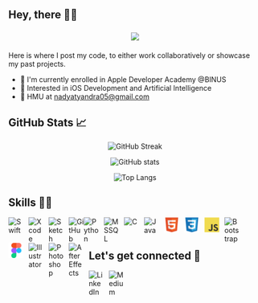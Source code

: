 ## Hey, there 👋🏻

<h3 align="center">
<img src="https://readme-typing-svg.herokuapp.com/?lines=I'm+Nadya+Tyandra;An+iOS+Developer;An+AI+Enthusiast&font=JetBrains%20Mono&width=280&height=45&color=fff4c4&vCenter=true&size=21">
</h3>

Here is where I post my code, to either work collaboratively or showcase my past projects.

- 🍎 I'm currently enrolled in Apple Developer Academy @BINUS
- 🧠 Interested in iOS Development and Artificial Intelligence
- 📩 HMU at [nadyatyandra05@gmail.com](mailto:nadyatyandra05@gmail.com)

## GitHub Stats 📈
<div align="center">
  
![GitHub Streak](https://github-readme-streak-stats.herokuapp.com?user=nadyatyandra&theme=gruvbox_light&hide_border=true&card_width=500)

![GitHub stats](https://github-readme-stats.vercel.app/api?username=nadyatyandra&show_icons=true&theme=gruvbox_light&hide_border=true&card_width=500)

![Top Langs](https://github-readme-stats.vercel.app/api/top-langs/?username=nadyatyandra&theme=gruvbox_light&layout=compact&hide_border=true&count_private=true&show_icons=true)

</div>

## Skills 💪🏻
<img align="left" alt="Swift" width="30px" style="padding-right:10px;" src="https://cdn.jsdelivr.net/gh/devicons/devicon/icons/swift/swift-original.svg"/>

<img align="left" alt="Xcode" width="30px" style="padding-right:10px;" src="https://user-images.githubusercontent.com/25181517/186711578-bf30cb30-40b7-4b45-95a5-bdf837c372e7.png"/>

<img align="left" alt="Sketch" width="30px" style="padding-right:10px;" src="https://cdn.jsdelivr.net/gh/devicons/devicon/icons/sketch/sketch-original.svg"/>

<img align="left" alt="GitHub" width="30px" style="padding-right:10 px;" src="https://cdn.jsdelivr.net/gh/devicons/devicon/icons/github/github-original.svg"/>

<img align="left" alt="Python" width="30px" style="padding-right:10px;" src="https://cdn.jsdelivr.net/gh/devicons/devicon/icons/python/python-original.svg"/>

<img align="left" alt="MSSQL" width="30px" style="padding-right:10px;" src="https://www.svgrepo.com/show/303229/microsoft-sql-server-logo.svg"/>

<img align="left" alt="C" width="30px" style="padding-right:10px;" src="https://user-images.githubusercontent.com/25181517/192106070-46255bcf-65e6-4c6b-a296-bf8d0d8fb2a7.png"/>

<img align="left" alt="Java" width="30px" style="padding-right:10px;" src="https://user-images.githubusercontent.com/25181517/117201156-9a724800-adec-11eb-9a9d-3cd0f67da4bc.png"/>

<img align="left" alt="HTML" width="30px" style="padding-right:10px;" src="https://github.com/devicons/devicon/blob/v2.15.1/icons/html5/html5-original.svg"/>

<img align="left" alt="CSS" width="30px" style="padding-right:10px;" src="https://github.com/devicons/devicon/blob/v2.15.1/icons/css3/css3-original.svg"/>

<img align="left" alt="JS" width="30px" style="padding-right:10px;" src="https://github.com/devicons/devicon/blob/v2.15.1/icons/javascript/javascript-original.svg"/>

<img align="left" alt="Bootstrap" width="30px" style="padding-right:10px;" src="https://user-images.githubusercontent.com/25181517/183898054-b3d693d4-dafb-4808-a509-bab54cf5de34.png"/>

<img align="left" alt="Figma" width="30px" style="padding-right:10px;" src="https://github.com/devicons/devicon/blob/v2.15.1/icons/figma/figma-original.svg"/>

<img align="left" alt="Illustrator" width="30px" style="padding-right:10px;" src="https://raw.githubusercontent.com/danielcranney/readme-generator/main/public/icons/skills/illustrator-colored-dark.svg"/>

<img align="left" alt="Photoshop" width="30px" style="padding-right:10px;" src="https://raw.githubusercontent.com/danielcranney/readme-generator/main/public/icons/skills/photoshop-colored-dark.svg"/>

<img align="left" alt="After Effects" width="30px" style="padding-right:10px;" src="https://raw.githubusercontent.com/danielcranney/readme-generator/main/public/icons/skills/aftereffects-colored-dark.svg"/>

<br>
<br>

## Let's get connected 🔗
<a href="https://www.linkedin.com/in/nadyatyandra">
<img align="left" alt="LinkedIn" width="30px" style="padding-right:10px;" src="https://cdn.jsdelivr.net/gh/devicons/devicon/icons/linkedin/linkedin-original.svg"/></a>

<a href="https://medium.com/@nadyatyandra">
<img align="left" alt="Medium" width="30px" style="padding-right:10px;" src="https://raw.githubusercontent.com/rahuldkjain/github-profile-readme-generator/master/src/images/icons/Social/medium.svg"/></a>
